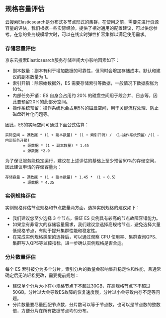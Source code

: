 ## 规格容量评估
云搜索Elasticsearch是分布式多节点形式的集群，在使用之前，需要先进行资源容量的评估，我们根据一些实际经验，提供了相对通用的配置建议，可以供您参考。在您的业务规模增大时，可以在线实时弹性扩容集群以满足使用需求。
### 存储容量评估
京东云搜索Elasticsearch服务存储空间大小影响因素如下：</br>
* 副本数量：副本有利于增加数据的可靠性，但同时会增加存储成本。默认和建议的副本数量为 1。</br>
* 索引开销：除原始数据外，ES 需要存储索引等数据，一般情况下数据膨胀为10%。</br>
* 内部任务开销：ES 自身会占用约 20% 的磁盘空间用于段合并、日志等，因此要预留20%的此部分空间。</br>
* 操作系统预留：操作系统也会占用5%的磁盘空间，用于关键流程处理、防止磁盘碎片化问题等。</br>

因此，ES的实际空间可通过下面公式估算：

```
实际空间 = 源数据 * (1 + 副本数量) * (1 + 索引开销) / （1-操作系统预留）/(1 - 内部任务开销) 
        = 源数据 * (1 + 副本数量) * 1.45
        = 源数据 *2.9
```

为了保证服务能稳定运行，建议在上述评估的基础上至少预留50%的存储空间，因此建议申请的存储容量为：

```	
存储容量 = 源数据 * (1 + 副本数量) * 1.45 * （1 + 0.5）
        = 源数据 * 4.35
```

### 实例规格评估
实例规格评估节点规格和节点数量两方面，选择实例规格的建议如下：</br>
* 我们建议您至少选择 3 个节点，保证 ES 实例具有较高的节点故障容错能力。</br>
* 如果您有非常大的存储容量需求，我们建议您选择高规格节点，避免选择大量低规格节点，有助于提升集群性能和稳定性。</br>
* 在完成实例规格类型的选择后，可以通过观察 CPU 使用率、集群查询QPS、集群写入QPS等监控指标，进一步确认实例规格是否合适。</br>
### 分片数量评估
每个 ES 索引被分为多个分片，索引分片的数量会影响集群稳定性和性能，且通常确定后无法轻松更改，需要提前规划：</br>
* 建议单个分片大小在小规格节点下不超过30GB，在高规格节点下不超过50GB。分片过大会导致ES故障的恢复速度慢，分片过小会导致内存不足等问题。</br>
* 分片数量要尽量匹配节点数，分片数可以等于节点数，也可以是节点数的整数倍，方便分片在所有数据节点均匀分布。</br>
